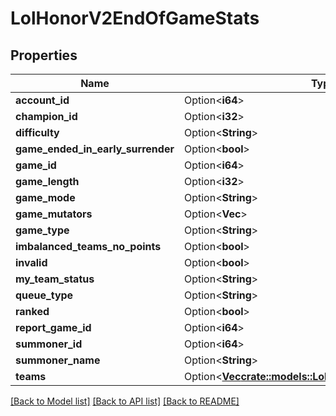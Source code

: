 # LolHonorV2EndOfGameStats

## Properties

Name | Type | Description | Notes
------------ | ------------- | ------------- | -------------
**account_id** | Option<**i64**> |  | [optional]
**champion_id** | Option<**i32**> |  | [optional]
**difficulty** | Option<**String**> |  | [optional]
**game_ended_in_early_surrender** | Option<**bool**> |  | [optional]
**game_id** | Option<**i64**> |  | [optional]
**game_length** | Option<**i32**> |  | [optional]
**game_mode** | Option<**String**> |  | [optional]
**game_mutators** | Option<**Vec<String>**> |  | [optional]
**game_type** | Option<**String**> |  | [optional]
**imbalanced_teams_no_points** | Option<**bool**> |  | [optional]
**invalid** | Option<**bool**> |  | [optional]
**my_team_status** | Option<**String**> |  | [optional]
**queue_type** | Option<**String**> |  | [optional]
**ranked** | Option<**bool**> |  | [optional]
**report_game_id** | Option<**i64**> |  | [optional]
**summoner_id** | Option<**i64**> |  | [optional]
**summoner_name** | Option<**String**> |  | [optional]
**teams** | Option<[**Vec<crate::models::LolHonorV2EndOfGameTeam>**](LolHonorV2EndOfGameTeam.md)> |  | [optional]

[[Back to Model list]](../README.md#documentation-for-models) [[Back to API list]](../README.md#documentation-for-api-endpoints) [[Back to README]](../README.md)


